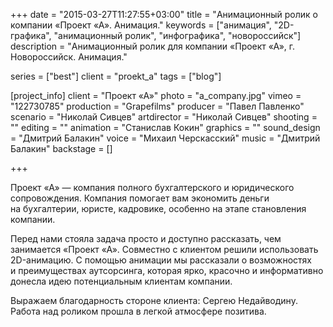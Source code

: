 +++
date = "2015-03-27T11:27:55+03:00"
title = "Анимационный ролик о компании «Проект «А». Анимация."
keywords = ["анимация", "2D-графика", "анимационный ролик", "инфографика", "новороссийск"]
description = "Анимационный ролик для компании «Проект «А», г. Новороссийск. Анимация."

series = ["best"]
client = "proekt_a"
tags = ["blog"]

[project_info]
    client = "Проект «А»"
    photo = "a_company.jpg"
    vimeo = "122730785"
    production = "Grapefilms"
    producer = "Павел Павленко"
    scenario = "Николай Сивцев"
    artdirector = "Николай Сивцев"
    shooting = ""
    editing = ""
    animation = "Станислав Кокин"
    graphics = ""
    sound_design = "Дмитрий Балакин"
    voice = "Михаил Черскасский"
    music = "Дмитрий Балакин"
    backstage = []

+++

Проект &laquo;А&raquo;&nbsp;&mdash; компания полного бухгалтерского и&nbsp;юридического сопровождения.
Компания помогает вам экономить деньги на&nbsp;бухгалтерии, юристе, кадровике, особенно на&nbsp;этапе становления компании.

Перед нами стояла задача просто и&nbsp;доступно рассказать, чем занимается &laquo;Проект &laquo;А&raquo;. Совместно с&nbsp;клиентом решили использовать 2D-анимацию. С&nbsp;помощью анимации мы&nbsp;рассказали о&nbsp;возможностях и&nbsp;преимуществах аутсорсинга, которая ярко, красочно и&nbsp;информативно донесла идею потенциальным клиентам компании. 

Выражаем благодарность стороне клиента: Сергею Недайводину. Работа над роликом прошла в&nbsp;легкой атмосфере позитива.